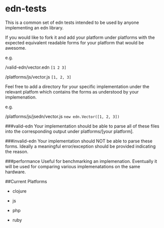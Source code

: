 edn-tests
=========

This is a common set of edn tests intended to be used by anyone implementing an edn library. 

If you would like to fork it and add your platform under platforms with the expected equivalent readable forms for your platform that would be awesome. 

e.g.

/valid-edn/vector.edn `[1 2 3]`

/platforms/js/vector.js `[1, 2, 3]`  

Feel free to add a directory for your specific implementation under the relevant platfom which contains the forms as understood by your implemenation. 

e.g.

/platforms/js/jsedn/vector.js `new edn.Vector([1, 2, 3])`


###valid-edn
Your implementation should be able to parse all of these files into the corresponding output under platforms/[your platform].

###invalid-edn
Your implementation should NOT be able to parse these forms. Ideally a meaningful error/exception should be provided indicating the reason. 

###performance
Useful for benchmarking an implemenation. Eventually it will be used for comparing various implemenatations on the same hardware.

##Current Platforms

* clojure

* js

* php

* ruby

